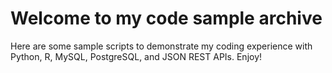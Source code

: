 # Welcome to my code sample archive
Here are some sample scripts to demonstrate my coding experience with Python, R, MySQL, PostgreSQL, and JSON REST APIs. Enjoy!
